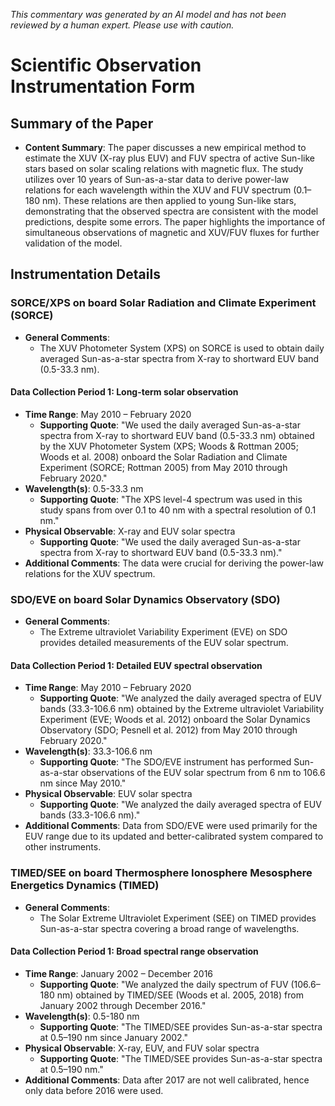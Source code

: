 _This commentary was generated by an AI model and has not been reviewed by a human expert. Please use with caution._

# Scientific Observation Instrumentation Form

## Summary of the Paper
- **Content Summary**: The paper discusses a new empirical method to estimate the XUV (X-ray plus EUV) and FUV spectra of active Sun-like stars based on solar scaling relations with magnetic flux. The study utilizes over 10 years of Sun-as-a-star data to derive power-law relations for each wavelength within the XUV and FUV spectrum (0.1–180 nm). These relations are then applied to young Sun-like stars, demonstrating that the observed spectra are consistent with the model predictions, despite some errors. The paper highlights the importance of simultaneous observations of magnetic and XUV/FUV fluxes for further validation of the model.

## Instrumentation Details

### SORCE/XPS on board Solar Radiation and Climate Experiment (SORCE)
- **General Comments**:
   - The XUV Photometer System (XPS) on SORCE is used to obtain daily averaged Sun-as-a-star spectra from X-ray to shortward EUV band (0.5-33.3 nm).

#### Data Collection Period 1: Long-term solar observation
- **Time Range**: May 2010 – February 2020
   - **Supporting Quote**: "We used the daily averaged Sun-as-a-star spectra from X-ray to shortward EUV band (0.5-33.3 nm) obtained by the XUV Photometer System (XPS; Woods & Rottman 2005; Woods et al. 2008) onboard the Solar Radiation and Climate Experiment (SORCE; Rottman 2005) from May 2010 through February 2020."
- **Wavelength(s)**: 0.5-33.3 nm
   - **Supporting Quote**: "The XPS level-4 spectrum was used in this study spans from over 0.1 to 40 nm with a spectral resolution of 0.1 nm."
- **Physical Observable**: X-ray and EUV solar spectra
   - **Supporting Quote**: "We used the daily averaged Sun-as-a-star spectra from X-ray to shortward EUV band (0.5-33.3 nm)."
- **Additional Comments**: The data were crucial for deriving the power-law relations for the XUV spectrum.

### SDO/EVE on board Solar Dynamics Observatory (SDO)
- **General Comments**:
   - The Extreme ultraviolet Variability Experiment (EVE) on SDO provides detailed measurements of the EUV solar spectrum.

#### Data Collection Period 1: Detailed EUV spectral observation
- **Time Range**: May 2010 – February 2020
   - **Supporting Quote**: "We analyzed the daily averaged spectra of EUV bands (33.3-106.6 nm) obtained by the Extreme ultraviolet Variability Experiment (EVE; Woods et al. 2012) onboard the Solar Dynamics Observatory (SDO; Pesnell et al. 2012) from May 2010 through February 2020."
- **Wavelength(s)**: 33.3-106.6 nm
   - **Supporting Quote**: "The SDO/EVE instrument has performed Sun-as-a-star observations of the EUV solar spectrum from 6 nm to 106.6 nm since May 2010."
- **Physical Observable**: EUV solar spectra
   - **Supporting Quote**: "We analyzed the daily averaged spectra of EUV bands (33.3-106.6 nm)."
- **Additional Comments**: Data from SDO/EVE were used primarily for the EUV range due to its updated and better-calibrated system compared to other instruments.

### TIMED/SEE on board Thermosphere Ionosphere Mesosphere Energetics Dynamics (TIMED)
- **General Comments**:
   - The Solar Extreme Ultraviolet Experiment (SEE) on TIMED provides Sun-as-a-star spectra covering a broad range of wavelengths.

#### Data Collection Period 1: Broad spectral range observation
- **Time Range**: January 2002 – December 2016
   - **Supporting Quote**: "We analyzed the daily spectrum of FUV (106.6–180 nm) obtained by TIMED/SEE (Woods et al. 2005, 2018) from January 2002 through December 2016."
- **Wavelength(s)**: 0.5-180 nm
   - **Supporting Quote**: "The TIMED/SEE provides Sun-as-a-star spectra at 0.5–190 nm since January 2002."
- **Physical Observable**: X-ray, EUV, and FUV solar spectra
   - **Supporting Quote**: "The TIMED/SEE provides Sun-as-a-star spectra at 0.5–190 nm."
- **Additional Comments**: Data after 2017 are not well calibrated, hence only data before 2016 were used.
